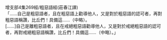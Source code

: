 增支部4集269經/粗惡語經(莊春江譯)  
「……自己是粗惡語者，且在粗惡語上勸導他人，又是對於粗惡語的認可者，再對粗惡語稱讚，比丘們！具備這……（中略）。  
[……]自己是離粗惡語者，且在戒絕粗惡語勸導他人，又是對於戒絕粗惡語的認可者，再對戒絕粗惡語稱讚，比丘們！具備這……（中略）。」  
  
  
